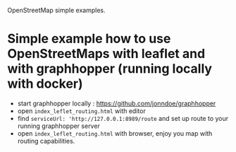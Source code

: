 OpenStreetMap simple examples.



# Simple example how to use OpenStreetMaps with leaflet and with graphhopper (running locally with docker)


- start graphhopper locally : https://github.com/jonndoe/graphhopper
- open `index_leflet_routing.html` with editor
- find `serviceUrl: 'http://127.0.0.1:8989/route` and set up route to your running graphhopper server
- open `index_leflet_routing.html` with browser, enjoy you map with routing capabilities.
